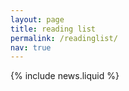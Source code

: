 ```yaml
---
layout: page
title: reading list
permalink: /readinglist/
nav: true
---
```


{% include news.liquid %}
